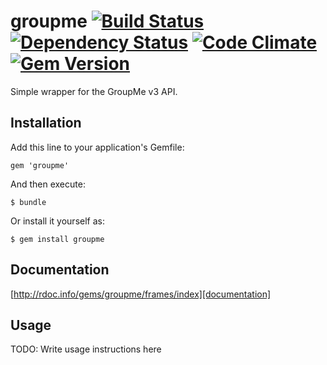 # groupme [![Build Status](https://secure.travis-ci.org/dwradcliffe/groupme.png?branch=master)](https://travis-ci.org/dwradcliffe/groupme) [![Dependency Status](https://gemnasium.com/dwradcliffe/groupme.png)](https://gemnasium.com/dwradcliffe/groupme) [![Code Climate](https://codeclimate.com/github/dwradcliffe/groupme.png)](https://codeclimate.com/github/dwradcliffe/groupme) [![Gem Version](https://badge.fury.io/rb/groupme.png)](http://badge.fury.io/rb/groupme)

Simple wrapper for the GroupMe v3 API.

## Installation

Add this line to your application's Gemfile:

    gem 'groupme'

And then execute:

    $ bundle

Or install it yourself as:

    $ gem install groupme

## Documentation
[http://rdoc.info/gems/groupme/frames/index][documentation]

[documentation]: http://rdoc.info/gems/groupme/frames/index

## Usage

TODO: Write usage instructions here
